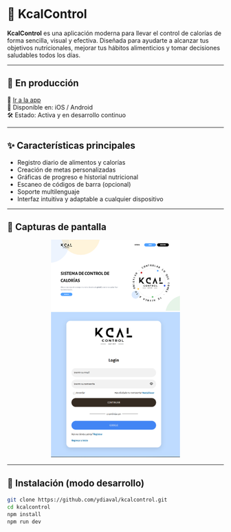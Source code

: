 # 🥗 KcalControl

**KcalControl** es una aplicación moderna para llevar el control de calorías de forma sencilla, visual y efectiva. Diseñada para ayudarte a alcanzar tus objetivos nutricionales, mejorar tus hábitos alimenticios y tomar decisiones saludables todos los días.

---

## 📲 En producción

🔗 [Ir a la app](https://tusitio.com)  
📱 Disponible en: iOS / Android  
🛠️ Estado: Activa y en desarrollo continuo

---

## ✨ Características principales

- Registro diario de alimentos y calorías
- Creación de metas personalizadas
- Gráficas de progreso e historial nutricional
- Escaneo de códigos de barra (opcional)
- Soporte multilenguaje
- Interfaz intuitiva y adaptable a cualquier dispositivo

---

## 📸 Capturas de pantalla

<p align="center">
  <img src="imgs/landingPage.png" width="300" alt="Pantalla principal" />
  <img src="imgs/login.png" width="300" alt="Pantalla de progreso" />
</p>

---

## 🚀 Instalación (modo desarrollo)

```bash
git clone https://github.com/ydiaval/kcalcontrol.git
cd kcalcontrol
npm install
npm run dev